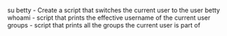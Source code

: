 su betty - Create a script that switches the current user to the user betty
whoami - script that prints the effective username of the current user
groups - script that prints all the groups the current user is part of
